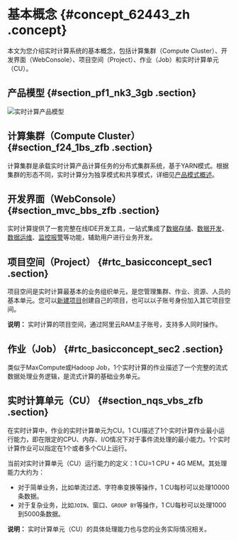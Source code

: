 # 基本概念 {#concept_62443_zh .concept}

本文为您介绍实时计算系统的基本概念，包括计算集群（Compute Cluster）、开发界面（WebConsole）、项目空间（Project）、作业（Job）和实时计算单元（CU）。

## 产品模型 {#section_pf1_nk3_3gb .section}

![实时计算产品模型](images/21539_zh-CN_source.png)

## 计算集群（Compute Cluster） {#section_f24_1bs_zfb .section}

计算集群是承载实时计算产品计算任务的分布式集群系统，基于YARN模式。根据集群的形态不同，实时计算分为独享模式和共享模式，详细见[产品模式概述](cn.zh-CN/产品简介/产品模式/产品模式概述.md#)。

## 开发界面（WebConsole） {#section_mvc_bbs_zfb .section}

实时计算提供了一套完整在线IDE开发工具，一站式集成了[数据存储](../../../../../cn.zh-CN/使用指南/数据存储/数据存储概述.md#)、[数据开发](../../../../../cn.zh-CN/使用指南/数据开发/开发阶段.md#)、[数据运维](../../../../../cn.zh-CN/使用指南/数据运维/作业状态.md#)、[监控报警](../../../../../cn.zh-CN/使用指南/监控报警/监控报警.md#)等功能，辅助用户进行业务开发。

## 项目空间（Project） {#rtc_basicconcept_sec1 .section}

项目空间是实时计算最基本的业务组织单元，是您管理集群、作业、资源、人员的基本单元。您可以[新建项目](../../../../../cn.zh-CN/准备工作/如何购买.md#)创建自己的项目，也可以以子账号身份加入其它项目空间。

**说明：** 实时计算的项目空间，通过阿里云RAM主子账号，支持多人同时操作。

## 作业（Job） {#rtc_basicconcept_sec2 .section}

类似于MaxCompute或Hadoop Job，1个实时计算的作业描述了一个完整的流式数据处理业务逻辑，是流式计算的基础业务单元。

## 实时计算单元（CU） {#section_nqs_vbs_zfb .section}

在实时计算中，作业的实时计算单元为CU。1 CU描述了1个实时计算作业最小运行能力，即在限定的CPU、内存、I/O情况下对于事件流处理的最小能力。1个实时计算作业可以指定在1个或者多个CU上运行。

当前对实时计算单元（CU）运行能力的定义：1 CU=1 CPU + 4G MEM。其处理能力大约为：

-   对于简单业务，比如单流过滤、字符串变换等操作，1 CU每秒可以处理10000条数据。
-   对于复杂业务，比如`JOIN`、窗口、`GROUP BY`等操作，1 CU每秒可以处理1000到5000条数据。

**说明：** 实时计算单元（CU）的具体处理能力也与您的业务实际情况相关。

